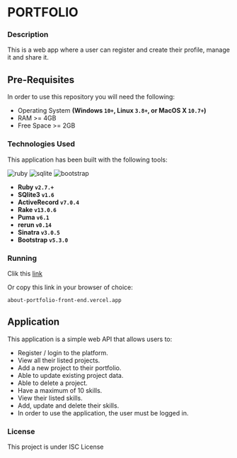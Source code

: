 # PORTFOLIO

### Description

This is a web app where a user can register and create their profile, manage it and share it.

## Pre-Requisites
In order to use this repository you will need the following:

- Operating System **(Windows `10+`, Linux `3.8+`, or MacOS X `10.7+`)**
- RAM >= 4GB
- Free Space >= 2GB

### Technologies Used

This application has been built with the following tools:

![ruby](https://img.shields.io/badge/Ruby-CC342D?style=for-the-badge&logo=ruby&logoColor=white)
![sqlite](https://img.shields.io/badge/SQLite-07405E?style=for-the-badge&logo=sqlite&logoColor=white)
![bootstrap](https://img.shields.io/badge/Bootstrap-563D7C?style=for-the-badge&logo=bootstrap&logoColor=white)


- **Ruby `v2.7.+`**
- **SQlite3 `v1.6`**
- **ActiveRecord `v7.0.4`**
- **Rake `v13.0.6`**
- **Puma `v6.1`**
- **rerun `v0.14`**
- **Sinatra `v3.0.5`**
- **Bootstrap `v5.3.0`**

### Running

Clik this [link](about-portfolio-front-end.vercel.app)

Or copy this link in your browser of choice:
```
about-portfolio-front-end.vercel.app

```
   
## Application
This application is a simple web API that allows users to:

- Register / login to the platform.
- View all their listed projects.
- Add a new project to their portfolio.
- Able to update existing project data.
- Able to delete a project.
- Have a maximum of 10 skills.
- View their listed skills.
- Add, update and delete their skills.
- In order to use the application, the user must be logged in.



### License

This project is under ISC License









